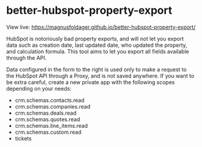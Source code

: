 # better-hubspot-property-export

View live: https://magnusfoldager.github.io/better-hubspot-property-export/

HubSpot is notoriously bad property exports, and will not let you export data such as creation date, last updated date, who updated the property, and calculation formula. This tool aims to let you export all fields available through the API.

Data configured in the form to the right is used only to make a request to the HubSpot API through a Proxy, and is not saved anywhere. If you want to be extra careful, create a new private app with the following scopes depending on your needs:

- crm.schemas.contacts.read
- crm.schemas.companies.read
- crm.schemas.deals.read
- crm.schemas.quotes.read
- crm.schemas.line_items.read
- crm.schemas.custom.read
- tickets
